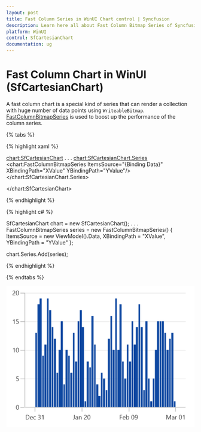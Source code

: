 ```yaml
---
layout: post
title: Fast Column Series in WinUI Chart control | Syncfusion
description: Learn here all about Fast Column Bitmap Series of Syncfusion WinUI Chart (SfCartesianChart) control and more.
platform: WinUI
control: SfCartesianChart
documentation: ug
---
```


# Fast Column Chart in WinUI (SfCartesianChart)

A fast column chart is a special kind of series that can render a collection with huge number of data points using `WriteableBitmap`. [FastColumnBitmapSeries]() is used to boost up the performance of the column series.

{% tabs %}

{% highlight xaml %}

<chart:SfCartesianChart>
. . .
    <chart:SfCartesianChart.Series>
        <chart:FastColumnBitmapSeries ItemsSource="{Binding Data}" XBindingPath="XValue" YBindingPath="YValue"/>
    </chart:SfCartesianChart.Series>

</chart:SfCartesianChart>

{% endhighlight %}

{% highlight c# %}

SfCartesianChart chart = new SfCartesianChart();
. . .
FastColumnBitmapSeries series = new FastColumnBitmapSeries()
{
    ItemsSource = new ViewModel().Data,
    XBindingPath = "XValue",
    YBindingPath = "YValue"
};

chart.Series.Add(series);

{% endhighlight %}

{% endtabs %}

![FastColumnBitmap chart type in WinUI](FastChart_images/fastcolumnbitmap_chart.png)
